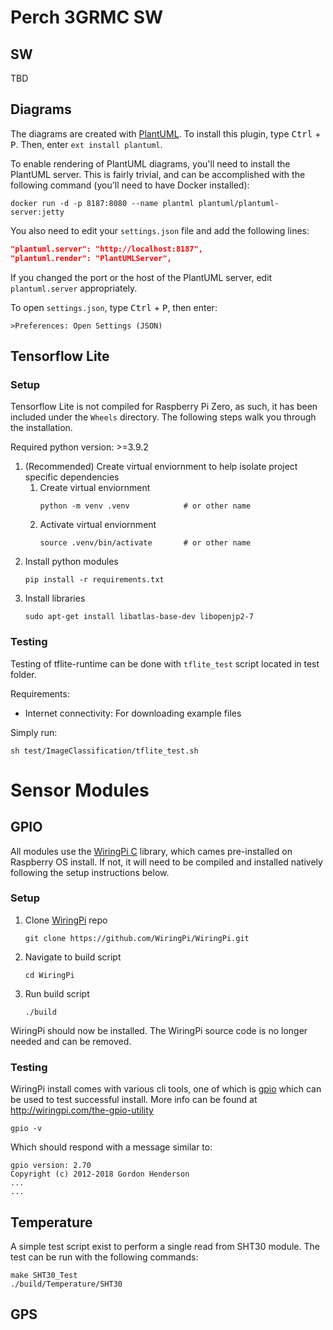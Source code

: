 # Perch 3GRMC SW

## SW

TBD

## Diagrams

The diagrams are created with [PlantUML](https://plantuml.com/). To install this
plugin, type <kbd>Ctrl</kbd> + <kbd>P</kbd>. Then, enter `ext install plantuml`.

To enable rendering of PlantUML diagrams, you'll need to install the PlantUML
server. This is fairly trivial, and can be accomplished with the following
command (you'll need to have Docker installed):

```shell
docker run -d -p 8187:8080 --name plantml plantuml/plantuml-server:jetty
```

You also need to edit your `settings.json` file and add the following lines:

```json
"plantuml.server": "http://localhost:8187",
"plantuml.render": "PlantUMLServer",
```

If you changed the port or the host of the PlantUML server, edit
`plantuml.server` appropriately.

To open `settings.json`, type <kbd>Ctrl</kbd> + <kbd>P</kbd>, then enter:

```text
>Preferences: Open Settings (JSON)
```

## Tensorflow Lite 

### Setup
Tensorflow Lite is not compiled for Raspberry Pi Zero, as such, it has been included under the ```Wheels``` directory. The following steps walk you through the installation.

Required python version: >=3.9.2 

1. (Recommended) Create virtual enviornment to help isolate project specific dependencies
    1. Create virtual enviornment
        ```shell 
        python -m venv .venv            # or other name
        ```
    2. Activate virtual enviornment
        ```shell
        source .venv/bin/activate       # or other name
        ```
2. Install python modules
    ```shell
    pip install -r requirements.txt 
    ```
3. Install libraries
    ```shell
    sudo apt-get install libatlas-base-dev libopenjp2-7
    ```

### Testing
Testing of tflite-runtime can be done with `tflite_test` script located in test folder.

Requirements:
- Internet connectivity: For downloading example files

Simply run:
```shell
sh test/ImageClassification/tflite_test.sh
```

# Sensor Modules
## GPIO 
All modules use the [WiringPi C](https://github.com/WiringPi/WiringPi) library, which cames pre-installed on Raspberry OS install. If not, it will need to be compiled and installed natively following the setup instructions below.

### Setup
1. Clone [WiringPi](https://github.com/WiringPi/WiringPi) repo
    ```shell
    git clone https://github.com/WiringPi/WiringPi.git
    ```
2. Navigate to build script
    ```shell
    cd WiringPi
    ```
3. Run build script
    ```shell
    ./build
    ```

WiringPi should now be installed. The WiringPi source code is no longer needed and can be removed.

### Testing 
WiringPi install comes with various cli tools, one of which is [gpio](http://wiringpi.com/the-gpio-utility/) which can be used to test successful install. More info can be found at http://wiringpi.com/the-gpio-utility

```shell
gpio -v
```

Which should respond with a message similar to:
```shell
gpio version: 2.70
Copyright (c) 2012-2018 Gordon Henderson
...
...
```

## Temperature
A simple test script exist to perform a single read from SHT30 module. The test can be run with the following commands:

```shell 
make SHT30_Test 
./build/Temperature/SHT30
```

## GPS
